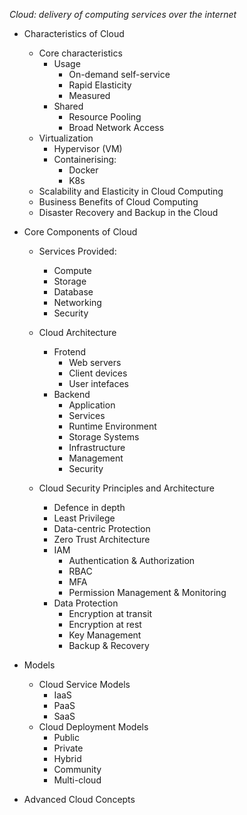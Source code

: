 *Cloud: delivery of computing services over the internet*

- Characteristics of Cloud
	- Core characteristics
		- Usage
			- On-demand self-service
			- Rapid Elasticity
			- Measured
		- Shared
			- Resource Pooling
			- Broad Network Access
	- Virtualization
		- Hypervisor (VM)
		- Containerising:
			- Docker
			- K8s
	- Scalability and Elasticity in Cloud Computing
	- Business Benefits of Cloud Computing
	- Disaster Recovery and Backup in the Cloud

- Core Components of Cloud
	- Services Provided:
		- Compute
		- Storage
		- Database
		- Networking
		- Security
	
	- Cloud Architecture
		- Frotend
			- Web servers
			- Client devices
			- User intefaces
		- Backend
			- Application
			- Services
			- Runtime Environment
			- Storage Systems
			- Infrastructure
			- Management
			- Security
	- Cloud Security Principles and Architecture
		- Defence in depth
		- Least Privilege
		- Data-centric Protection
		- Zero Trust Architecture
		- IAM
			- Authentication & Authorization
			- RBAC
			- MFA
			- Permission Management & Monitoring
		- Data Protection
			- Encryption at transit
			- Encryption at rest
			- Key Management
			- Backup & Recovery

- Models
	- Cloud Service Models
		- IaaS
		- PaaS
		- SaaS
	- Cloud Deployment Models
		- Public
		- Private
		- Hybrid
		- Community
		- Multi-cloud
- Advanced Cloud Concepts